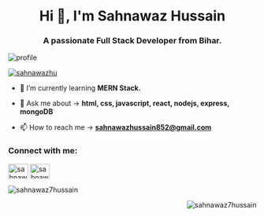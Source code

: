 <h1 align="center">Hi 👋, I'm Sahnawaz Hussain</h1>
<h3 align="center">A passionate Full Stack Developer from Bihar.</h3>
<img src="https://user-images.githubusercontent.com/101489367/191103936-2959e6b1-f1d4-4fbe-9dd5-e9ee92e18799.png"  alt="profile" />




<p align="left"> <a href="https://twitter.com/sahnawazhu" target="blank"><img src="https://img.shields.io/twitter/follow/sahnawazhu?logo=twitter&style=for-the-badge" alt="sahnawazhu" /></a> </p>

- 🌱 I’m currently learning **MERN Stack.**

- 💬 Ask me about -> **html, css, javascript, react, nodejs, express, mongoDB**

- 📫 How to reach me -> **sahnawazhussain852@gmail.com**
<h3 align="left">Connect with me:</h3>
<p align="left">
<a href="https://twitter.com/sahnawazhu" target="blank"><img align="center" src="https://raw.githubusercontent.com/rahuldkjain/github-profile-readme-generator/master/src/images/icons/Social/twitter.svg" alt="sahnawazhu" height="30" width="40" /></a>
<a href="https://linkedin.com/in/sahnawaz hussain" target="blank"><img align="center" src="https://raw.githubusercontent.com/rahuldkjain/github-profile-readme-generator/master/src/images/icons/Social/linked-in-alt.svg" alt="sahnawaz hussain" height="30" width="40" /></a>
</p>



<p>&nbsp;<img align="left"  src="https://github-readme-stats.vercel.app/api?username=sahnawaz7hussain&show_icons=true&locale=en" alt="sahnawaz7hussain" /></p>



<p display="block" align="left" ><img align="right" src="https://github-readme-streak-stats.herokuapp.com/?user=sahnawaz7hussain&" alt="sahnawaz7hussain" /></p>








